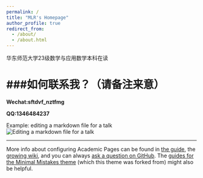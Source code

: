 ```yaml
---
permalink: /
title: "MLR's Homepage"
author_profile: true
redirect_from: 
  - /about/
  - /about.html
---
```

华东师范大学23级数学与应用数学本科在读

###如何联系我？（请备注来意）
======
**Wechat:sftdvf_nztfmg**

**QQ:1346484237**

Example: editing a markdown file for a talk
![Editing a markdown file for a talk](/images/editing-talk.png)

------
More info about configuring Academic Pages can be found in [the guide](https://academicpages.github.io/markdown/), the [growing wiki](https://github.com/academicpages/academicpages.github.io/wiki), and you can always [ask a question on GitHub](https://github.com/academicpages/academicpages.github.io/discussions). The [guides for the Minimal Mistakes theme](https://mmistakes.github.io/minimal-mistakes/docs/configuration/) (which this theme was forked from) might also be helpful.
